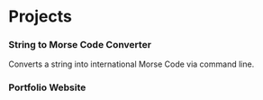 # Projects

### String to Morse Code Converter

Converts a string into international Morse Code via command line.

### Portfolio Website

